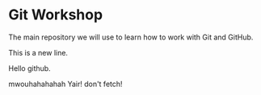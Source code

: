 # Git Workshop

The main repository we will use to learn how to work with Git and GitHub.

This is a new line.

Hello github.

mwouhahahahah
Yair! don't fetch!

